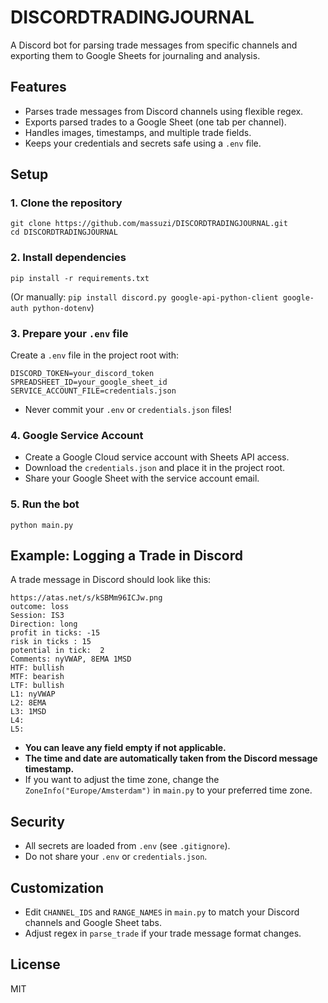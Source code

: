 # DISCORDTRADINGJOURNAL

A Discord bot for parsing trade messages from specific channels and exporting them to Google Sheets for journaling and analysis.

## Features
- Parses trade messages from Discord channels using flexible regex.
- Exports parsed trades to a Google Sheet (one tab per channel).
- Handles images, timestamps, and multiple trade fields.
- Keeps your credentials and secrets safe using a `.env` file.

## Setup

### 1. Clone the repository
```
git clone https://github.com/massuzi/DISCORDTRADINGJOURNAL.git
cd DISCORDTRADINGJOURNAL
```

### 2. Install dependencies
```
pip install -r requirements.txt
```
(Or manually: `pip install discord.py google-api-python-client google-auth python-dotenv`)

### 3. Prepare your `.env` file
Create a `.env` file in the project root with:
```
DISCORD_TOKEN=your_discord_token
SPREADSHEET_ID=your_google_sheet_id
SERVICE_ACCOUNT_FILE=credentials.json
```

- Never commit your `.env` or `credentials.json` files!

### 4. Google Service Account
- Create a Google Cloud service account with Sheets API access.
- Download the `credentials.json` and place it in the project root.
- Share your Google Sheet with the service account email.

### 5. Run the bot
```
python main.py
```

## Example: Logging a Trade in Discord

A trade message in Discord should look like this:

```
https://atas.net/s/kSBMm96ICJw.png
outcome: loss
Session: IS3
Direction: long
profit in ticks: -15
risk in ticks : 15
potential in tick:  2
Comments: nyVWAP, 8EMA 1MSD
HTF: bullish
MTF: bearish
LTF: bullish
L1: nyVWAP
L2: 8EMA
L3: 1MSD
L4:
L5:
```

- **You can leave any field empty if not applicable.**
- **The time and date are automatically taken from the Discord message timestamp.**
- If you want to adjust the time zone, change the `ZoneInfo("Europe/Amsterdam")` in `main.py` to your preferred time zone.

## Security
- All secrets are loaded from `.env` (see `.gitignore`).
- Do not share your `.env` or `credentials.json`.

## Customization
- Edit `CHANNEL_IDS` and `RANGE_NAMES` in `main.py` to match your Discord channels and Google Sheet tabs.
- Adjust regex in `parse_trade` if your trade message format changes.

## License
MIT
